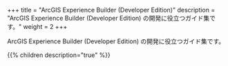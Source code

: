 +++
title = "ArcGIS Experience Builder (Developer Edition)"
description = "ArcGIS Experience Builder (Developer Edition) の開発に役立つガイド集です。"
weight = 2
+++

ArcGIS Experience Builder (Developer Edition) の開発に役立つガイド集です。

{{% children description="true"   %}}
